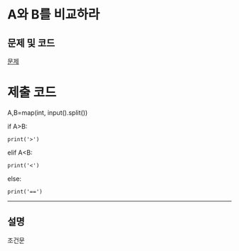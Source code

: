 A와 B를 비교하라
=======

문제 및 코드
-----
[문제](https://www.acmicpc.net/problem/1330)




# 제출 코드

A,B=map(int, input().split())

if A>B:

    print('>')
    
elif A<B:

    print('<')
    
else:

    print('==')        



- - - - - 

설명
------
조건문 
